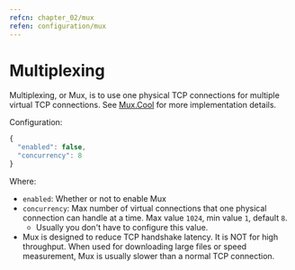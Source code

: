 ```yaml
---
refcn: chapter_02/mux
refen: configuration/mux
---
```

# Multiplexing

Multiplexing, or Mux, is to use one physical TCP connections for multiple virtual TCP connections. See [Mux.Cool](https://www.v2ray.com/eng/protocols/muxcool.html) for more implementation details.

Configuration:

```javascript
{
  "enabled": false,
  "concurrency": 8
}
```

Where:

* `enabled`: Whether or not to enable Mux
* `concurrency`: Max number of virtual connections that one physical connection can handle at a time. Max value `1024`, min value `1`, default `8`. 
  * Usually you don't have to configure this value.
* Mux is designed to reduce TCP handshake latency. It is NOT for high throughput. When used for downloading large files or speed measurement, Mux is usually slower than a normal TCP connection.